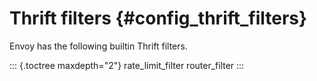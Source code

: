 Thrift filters {#config_thrift_filters}
==============

Envoy has the following builtin Thrift filters.

::: {.toctree maxdepth="2"}
rate\_limit\_filter router\_filter
:::
